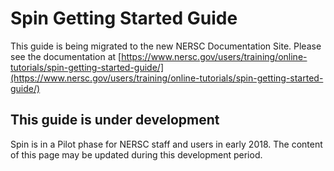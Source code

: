 # Spin Getting Started Guide

This guide is being migrated to the new NERSC Documentation Site. Please see the documentation at [https://www.nersc.gov/users/training/online-tutorials/spin-getting-started-guide/](https://www.nersc.gov/users/training/online-tutorials/spin-getting-started-guide/)

## This guide is under development

Spin is in a Pilot phase for NERSC staff and users in early 2018. The content of this page may be updated during this development period.

